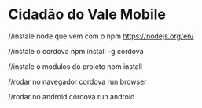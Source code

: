 <h1>Cidadão do Vale Mobile</h1>


//instale node que vem com o npm
https://nodejs.org/en/

//instale o cordova
npm install -g cordova

//instale o modulos do projeto
npm install

//rodar no navegador
cordova run browser

//rodar no android
cordova run android
